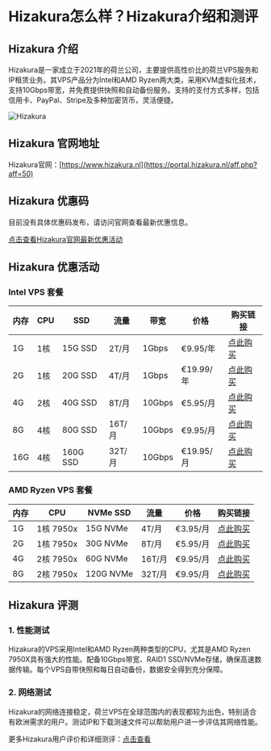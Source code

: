 # Hizakura怎么样？Hizakura介绍和测评

## Hizakura 介绍
Hizakura是一家成立于2021年的荷兰公司，主要提供高性价比的荷兰VPS服务和IP租赁业务。其VPS产品分为Intel和AMD Ryzen两大类，采用KVM虚拟化技术，支持10Gbps带宽，并免费提供快照和自动备份服务。支持的支付方式多样，包括信用卡、PayPal、Stripe及多种加密货币，灵活便捷。

![Hizakura](https://github.com/user-attachments/assets/97795cdf-2429-47b8-b216-bc144a8878ac)

## Hizakura 官网地址
Hizakura官网：[https://www.hizakura.nl](https://portal.hizakura.nl/aff.php?aff=50)

## Hizakura 优惠码
目前没有具体优惠码发布，请访问官网查看最新优惠信息。

[点击查看Hizakura官网最新优惠活动](https://portal.hizakura.nl/aff.php?aff=50)

## Hizakura 优惠活动

### Intel VPS 套餐

| 内存  | CPU    | SSD      | 流量     | 带宽   | 价格      | 购买链接                                                |
| ----- | ------ | -------- | -------- | ------ | --------- | ------------------------------------------------------- |
| 1G    | 1核    | 15G SSD  | 2T/月    | 1Gbps  | €9.95/年  | [点此购买](https://portal.hizakura.nl/aff.php?aff=50&pid=7) |
| 2G    | 1核    | 20G SSD  | 4T/月    | 1Gbps  | €19.99/年 | [点此购买](https://portal.hizakura.nl/aff.php?aff=50&pid=8) |
| 4G    | 2核    | 40G SSD  | 8T/月    | 10Gbps | €5.95/月  | [点此购买](https://portal.hizakura.nl/aff.php?aff=50&pid=9) |
| 8G    | 4核    | 80G SSD  | 16T/月   | 10Gbps | €9.95/月  | [点此购买](https://portal.hizakura.nl/aff.php?aff=50&pid=10) |
| 16G   | 4核    | 160G SSD | 32T/月   | 10Gbps | €19.95/月 | [点此购买](https://portal.hizakura.nl/aff.php?aff=50&pid=11) |

### AMD Ryzen VPS 套餐

| 内存  | CPU           | NVMe SSD | 流量     | 价格      | 购买链接                                                |
| ----- | ------------- | -------- | -------- | --------- | ------------------------------------------------------- |
| 1G    | 1核 7950x     | 15G NVMe | 4T/月    | €3.95/月  | [点此购买](https://portal.hizakura.nl/aff.php?aff=50&pid=12) |
| 2G    | 1核 7950x     | 30G NVMe | 8T/月    | €5.95/月  | [点此购买](https://portal.hizakura.nl/aff.php?aff=50&pid=13) |
| 4G    | 2核 7950x     | 60G NVMe | 16T/月   | €9.95/月  | [点此购买](https://portal.hizakura.nl/aff.php?aff=50&pid=14) |
| 8G    | 2核 7950x     | 120G NVMe| 32T/月   | €9.95/月  | [点此购买](https://portal.hizakura.nl/aff.php?aff=50&pid=15) |

## Hizakura 评测

### 1. 性能测试
Hizakura的VPS采用Intel和AMD Ryzen两种类型的CPU，尤其是AMD Ryzen 7950X具有强大的性能。配备10Gbps带宽、RAID1 SSD/NVMe存储，确保高速数据传输。每个VPS自带快照和每日自动备份，数据安全得到充分保障。

### 2. 网络测试
Hizakura的网络连接稳定，荷兰VPS在全球范围内的表现都较为出色，特别适合有欧洲需求的用户。测试IP和下载测速文件可以帮助用户进一步评估其网络性能。

更多Hizakura用户评价和详细测评：[点击查看](https://portal.hizakura.nl/aff.php?aff=50)
